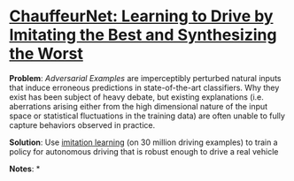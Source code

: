 # [ChauffeurNet: Learning to Drive by Imitating the Best and Synthesizing the Worst](https://arxiv.org/abs/1812.03079)

**Problem**: *Adversarial Examples* are imperceptibly perturbed natural inputs that induce erroneous predictions in state-of-the-art classifiers. Why they exist has been subject of heavy debate, but existing explanations (i.e. aberrations arising either from the high dimensional nature of the input space or statistical fluctuations in the training data) are often unable to fully capture behaviors observed in practice.

**Solution**: Use [imitation learning](https://blog.statsbot.co/introduction-to-imitation-learning-32334c3b1e7a) (on 30 million driving examples) to train a policy for autonomous driving that is robust enough to drive a real vehicle 

**Notes**:
* 
